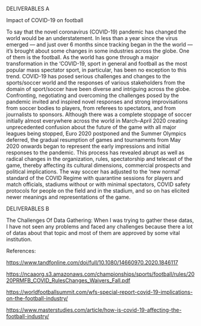 DELIVERABLES A

Impact of COVID-19 on football

To say that the novel coronavirus (COVID-19) pandemic has changed the world would be an understatement. In less than a year since the virus emerged — and just over 6 months since tracking began in the the world — it’s brought about some changes in some industries across the globe. One of them is the football.
As the world has gone through a major transformation in the ‘COVID-19, sport in general and football as the most popular mass spectator sport, in particular, has been no exception to this trend.
COVID-19 has posed serious challenges and changes to the sports/soccer world and the responses of various stakeholders from the domain of sport/soccer have been diverse and intriguing across the globe.
Confronting, negotiating and overcoming the challenges posed by the pandemic invited and inspired novel responses and strong improvisations from soccer bodies to players, from referees to spectators, and from journalists to sponsors.
Although there was a complete stoppage of soccer initially almost everywhere across the world in March–April 2020 creating unprecedented confusion about the future of the game with all major leagues being stopped, Euro 2020 postponed and the Summer Olympics deferred, the gradual resumption of games and tournaments from May 2020 onwards began to represent the early impressions and initial responses to the pandemic.
This process has revealed abrupt as well as radical changes in the organization, rules, spectatorship and telecast of the game, thereby affecting its cultural dimensions, commercial prospects and political implications. The way soccer has adjusted to the ‘new normal’ standard of the COVID Regime with quarantine sessions for players and match officials, stadiums without or with minimal spectators, COVID safety protocols for people on the field and in the stadium, and so on has elicited newer meanings and representations of the game.

DELIVERABLES B

The Challenges Of Data Gathering:
When I was trying to gather these datas, I have not seen any problems and faced any challenges because there a lot of datas about that topic and most of them are approved by some vital institution.

References:

<TAYLOR AND FRANCIS ONLINE> https://www.tandfonline.com/doi/full/10.1080/14660970.2020.1846117

<NCAA>
  
https://ncaaorg.s3.amazonaws.com/championships/sports/football/rules/2020PRMFB_COVID_RulesChanges_Waivers_Fall.pdf

<WFSEUROPE>
  
https://worldfootballsummit.com/wfs-special-report-covid-19-implications-on-the-football-industry/

<KEYSTONEMASTERSTUDIES>
  
https://www.masterstudies.com/article/how-is-covid-19-affecting-the-football-industry/
